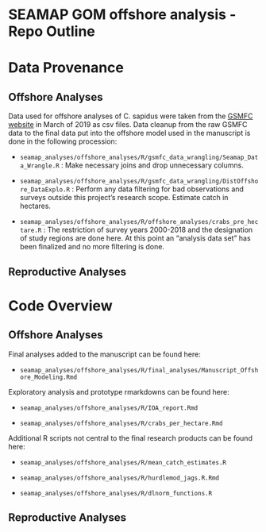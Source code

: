 
# SEAMAP GOM offshore analysis - Repo Outline

# Data Provenance

## Offshore Analyses

Data used for offshore analyses of C. sapidus were taken from the [GSMFC
website](seamap.gsmfc.com) in March of 2019 as csv files. Data cleanup
from the raw GSMFC data to the final data put into the offshore model
used in the manuscript is done in the following
    procession:

  - `seamap_analyses/offshore_analyses/R/gsmfc_data_wrangling/Seamap_Data_Wrangle.R`
    : Make necessary joins and drop unnecessary
    columns.

  - `seamap_analyses/offshore_analyses/R/gsmfc_data_wrangling/DistOffshore_DataExplo.R`
    : Perform any data filtering for bad observations and surveys
    outside this project’s research scope. Estimate catch in
    hectares.

  - `seamap_analyses/offshore_analyses/R/offshore_analyses/crabs_pre_hectare.R`
    : The restriction of survey years 2000-2018 and the designation of
    study regions are done here. At this point an “analysis data set”
    has been finalized and no more filtering is done.

## Reproductive Analyses

# Code Overview

## Offshore Analyses

Final analyses added to the manuscript can be found
    here:

  - `seamap_analyses/offshore_analyses/R/final_analyses/Manuscript_Offshore_Modeling.Rmd`

Exploratory analysis and prototype rmarkdowns can be found here:

  - `seamap_analyses/offshore_analyses/R/IOA_report.Rmd`

  - `seamap_analyses/offshore_analyses/R/crabs_per_hectare.Rmd`

Additional R scripts not central to the final research products can be
found here:

  - `seamap_analyses/offshore_analyses/R/mean_catch_estimates.R`

  - `seamap_analyses/offshore_analyses/R/hurdlemod_jags.R.Rmd`

  - `seamap_analyses/offshore_analyses/R/dlnorm_functions.R`

## Reproductive Analyses
